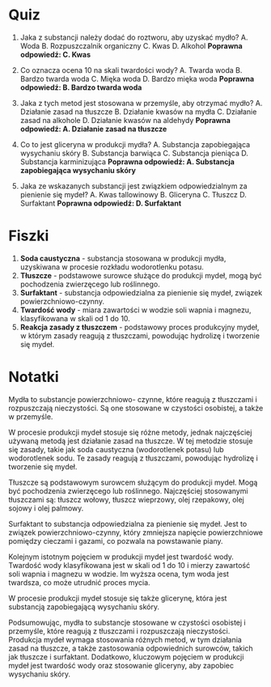  # Quiz

1. Jaka z substancji należy dodać do roztworu, aby uzyskać mydło?
A. Woda
B. Rozpuszczalnik organiczny
C. Kwas
D. Alkohol
**Poprawna odpowiedź: C. Kwas**

2. Co oznacza ocena 10 na skali twardości wody?
A. Twarda woda
B. Bardzo twarda woda
C. Mięka woda
D. Bardzo mięka woda
**Poprawna odpowiedź: B. Bardzo twarda woda**

3. Jaka z tych metod jest stosowana w przemyśle, aby otrzymać mydło?
A. Działanie zasad na tłuszcze
B. Działanie kwasów na mydła
C. Działanie zasad na alkohole
D. Działanie kwasów na aldehydy
**Poprawna odpowiedź: A. Działanie zasad na tłuszcze**

4. Co to jest gliceryna w produkcji mydła?
A. Substancja zapobiegająca wysychaniu skóry
B. Substancja barwiąca
C. Substancja pieniąca
D. Substancja karminizująca
**Poprawna odpowiedź: A. Substancja zapobiegająca wysychaniu skóry**

5. Jaka ze wskazanych substancji jest związkiem odpowiedzialnym za pienienie się mydeł?
A. Kwas tallowinowy
B. Gliceryna
C. Tłuszcz
D. Surfaktant
**Poprawna odpowiedź: D. Surfaktant**

# Fiszki

1. **Soda caustyczna** - substancja stosowana w produkcji mydła, uzyskiwana w procesie rozkładu wodorotlenku potasu.
2. **Tłuszcze** - podstawowe surowce służące do produkcji mydeł, mogą być pochodzenia zwierzęcego lub roślinnego.
3. **Surfaktant** - substancja odpowiedzialna za pienienie się mydeł, związek powierzchniowo-czynny.
4. **Twardość wody** - miara zawartości w wodzie soli wapnia i magnezu, klasyfikowana w skali od 1 do 10.
5. **Reakcja zasady z tłuszczem** - podstawowy proces produkcyjny mydeł, w którym zasady reagują z tłuszczami, powodując hydrolizę i tworzenie się mydeł.

# Notatki

Mydła to substancje powierzchniowo- czynne, które reagują z tłuszczami i rozpuszczają nieczystości. Są one stosowane w czystości osobistej, a także w przemyśle.

W procesie produkcji mydeł stosuje się różne metody, jednak najczęściej używaną metodą jest działanie zasad na tłuszcze. W tej metodzie stosuje się zasady, takie jak soda caustyczna (wodorotlenek potasu) lub wodorotlenek sodu. Te zasady reagują z tłuszczami, powodując hydrolizę i tworzenie się mydeł.

Tłuszcze są podstawowym surowcem służącym do produkcji mydeł. Mogą być pochodzenia zwierzęcego lub roślinnego. Najczęściej stosowanymi tłuszczami są: tłuszcz wołowy, tłuszcz wieprzowy, olej rzepakowy, olej sojowy i olej palmowy.

Surfaktant to substancja odpowiedzialna za pienienie się mydeł. Jest to związek powierzchniowo-czynny, który zmniejsza napięcie powierzchniowe pomiędzy cieczami i gazami, co pozwala na powstawanie piany.

Kolejnym istotnym pojęciem w produkcji mydeł jest twardość wody. Twardość wody klasyfikowana jest w skali od 1 do 10 i mierzy zawartość soli wapnia i magnezu w wodzie. Im wyższa ocena, tym woda jest twardsza, co może utrudnić proces mycia.

W procesie produkcji mydeł stosuje się także glicerynę, która jest substancją zapobiegającą wysychaniu skóry.

Podsumowując, mydła to substancje stosowane w czystości osobistej i przemyśle, które reagują z tłuszczami i rozpuszczają nieczystości. Produkcja mydeł wymaga stosowania różnych metod, w tym działania zasad na tłuszcze, a także zastosowania odpowiednich surowców, takich jak tłuszcze i surfaktant. Dodatkowo, kluczowym pojęciem w produkcji mydeł jest twardość wody oraz stosowanie gliceryny, aby zapobiec wysychaniu skóry.